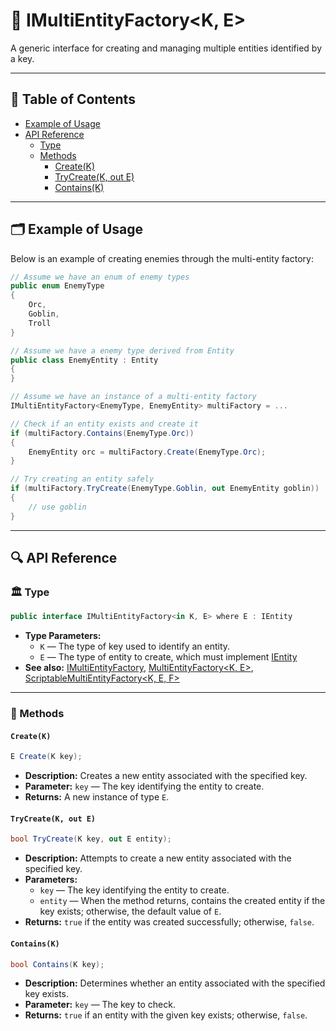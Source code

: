 # 🧩 IMultiEntityFactory<K, E>

A generic interface for creating and managing multiple entities identified by a key.

---

## 📑 Table of Contents

- [Example of Usage](#-example-of-usage)
- [API Reference](#-api-reference)
    - [Type](#-type)
    - [Methods](#-methods)
        - [Create(K)](#createk)
        - [TryCreate(K, out E)](#trycreatek-out-e)
        - [Contains(K)](#containsk)
---

## 🗂 Example of Usage

Below is an example of creating enemies through the multi-entity factory:

```csharp
// Assume we have an enum of enemy types
public enum EnemyType 
{
    Orc,
    Goblin,
    Troll
}
```

```csharp
// Assume we have a enemy type derived from Entity 
public class EnemyEntity : Entity
{
}
```

```csharp
// Assume we have an instance of a multi-entity factory
IMultiEntityFactory<EnemyType, EnemyEntity> multiFactory = ...

// Check if an entity exists and create it
if (multiFactory.Contains(EnemyType.Orc))  
{  
    EnemyEntity orc = multiFactory.Create(EnemyType.Orc);  
}

// Try creating an entity safely
if (multiFactory.TryCreate(EnemyType.Goblin, out EnemyEntity goblin))  
{  
    // use goblin
}
```

---

## 🔍 API Reference

### 🏛️ Type <div id="-type"></div>

```csharp
public interface IMultiEntityFactory<in K, E> where E : IEntity
```

- **Type Parameters:**
    - `K` — The type of key used to identify an entity.
    - `E` — The type of entity to create, which must implement [IEntity](../Entities/IEntity.md)
- **See also:** [IMultiEntityFactory](IMultiEntityFactory.md),
  [MultiEntityFactory<K, E>](MultiEntityFactory%601.md), [ScriptableMultiEntityFactory<K, E, F>](ScriptableMultiEntityFactory%601.md)

---

### 🏹 Methods

#### `Create(K)`

```csharp
E Create(K key);
```

- **Description:** Creates a new entity associated with the specified key.
- **Parameter:** `key` — The key identifying the entity to create.
- **Returns:** A new instance of type `E`.

#### `TryCreate(K, out E)`

```csharp
bool TryCreate(K key, out E entity);
```

- **Description:** Attempts to create a new entity associated with the specified key.
- **Parameters:**
    - `key` — The key identifying the entity to create.
    - `entity` — When the method returns, contains the created entity if the key exists; otherwise, the default value of
      `E`.
- **Returns:** `true` if the entity was created successfully; otherwise, `false`.

#### `Contains(K)`

```csharp
bool Contains(K key);
```

- **Description:** Determines whether an entity associated with the specified key exists.
- **Parameter:** `key` — The key to check.
- **Returns:** `true` if an entity with the given key exists; otherwise, `false`.